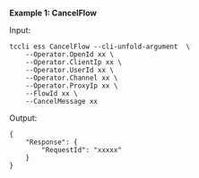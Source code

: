 **Example 1: CancelFlow**



Input: 

```
tccli ess CancelFlow --cli-unfold-argument  \
    --Operator.OpenId xx \
    --Operator.ClientIp xx \
    --Operator.UserId xx \
    --Operator.Channel xx \
    --Operator.ProxyIp xx \
    --FlowId xx \
    --CancelMessage xx
```

Output: 
```
{
    "Response": {
        "RequestId": "xxxxx"
    }
}
```

